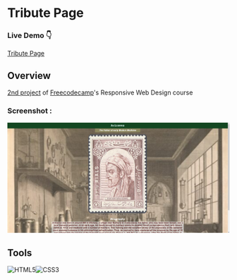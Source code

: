 # Tribute Page

### Live Demo :point_down:

<a href="https://mahdishf.github.io/tribute-page/">Tribute Page</a>

## Overview

<a href="https://www.freecodecamp.org/learn/2022/responsive-web-design/build-a-tribute-page-project/build-a-tribute-page">2nd project</a> of <a href="https://www.freecodecamp.org/learn">Freecodecamp</a>'s Responsive Web Design course

### Screenshot :

<img alt="tribute page" src="/img/screenshot.jpg">

## Tools

<img width="100" alt="HTML5" src="https://cdn.jsdelivr.net/gh/devicons/devicon/icons/html5/html5-plain-wordmark.svg" /><img width="100" alt="CSS3" src="https://cdn.jsdelivr.net/gh/devicons/devicon/icons/css3/css3-plain-wordmark.svg" />
